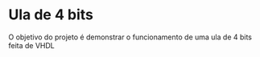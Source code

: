# Ula de 4 bits
O objetivo do projeto é demonstrar o funcionamento de uma ula de 4 bits feita de VHDL
